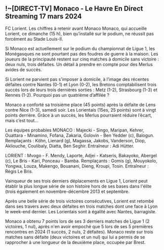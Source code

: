 <h2>!~[DIRECT-TV] Monaco - Le Havre En Direct Streaming 17 mars 2024</h2>

FC Lorient. Les chiffres à retenir avant Monaco
Monaco, qui accueille Lorient, ce dimanche (15 h), bien qu’installé sur le podium, ne réussit pas forcément au Stade Louis-II.

Si Monaco est actuellement sur le podium du championnat de Ligue 1, les Monégasques ne sont pourtant pas des foudres de guerre à la maison. Les joueurs de la principauté restent sur cinq matches à domicile sans victoire : deux nuls, trois défaites. Un détail à prendre en compte pour des Merlus avides de succès.

Si Lorient ne parvient pas s’imposer à domicile, à l’image des récentes défaites contre Nantes (0-1) et Lyon (0-2), les Bretons comptabilisent trois succès lors de leurs trois dernières sorties : Metz (1-2), Strasbourg (1-3) et Rennes (1-2). Pourquoi pas un quatrième d’affilée ?

Monaco a conforté sa troisième place (45 points) après la défaite de Lens contre Nice (1-3), samedi soir. Les Lorientais (15es, 25 points) sont à vingt points derrière. Grâce à un succès, les Merlus pourraient réduire l’écart, mais c’est tout…

Les équipes probables
MONACO : Majecki - Singo, Maripan, Kehrer, Ouattara - Minamino, Fofana, Zakaria, Golovin - Ben Yedder (c), Balogun. Remplaçants : Köhn, Lienard (g), Magassa, Jakobs, Vanderson, Diop, Akliouche, Coulibaly, Diatta, Ben Seghir. Entraîneur : Adi Hütter.

LORIENT : Mvogo - F. Mendy, Laporte, Adjei - Katseris, Bakayoko, Abergel (c), Le Bris - Kari, Ponceau - Bamba. Remplaçants : Gomis (g), Mouyokolo, Yongwa, Louza, Makengo, Bouanani, Dieng, Kroupi, Tosin. Entraîneur : Régis Le Bris.

Vainqueur de ses trois derniers déplacements en Ligue 1, Lorient peut établir la plus longue série de son histoire hors de ses bases dans l'élite (trois également en novembre-décembre 2013 et septembre.

Après une belle série de trois victoires consécutives, Lorient est retombé dans ses travers avec deux défaites en trois matches dont une face à Lyon le week-end dernier. Les Lorientais sont à égalité avec Nantes, barragiste.

Monaco a obtenu 7 points lors de ses 3 derniers matches de Ligue 1 (2 victoires, 1 nul), après n'en avoir empoché que 5 lors de ses 5 premières rencontres en 2024 (1 succès, 2 nuls, 2 défaites).
Monaco reste sur trois matches sans défaite (deux victoires et un nul) qui lui a permis de se rapprocher à une longueur de la deuxième place, occupée par Brest.
